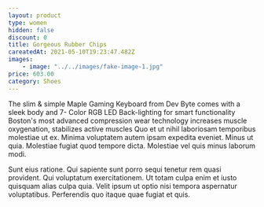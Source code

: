 ```yaml
---
layout: product
type: women
hidden: false
discount: 0
title: Gorgeous Rubber Chips
careatedAt: 2021-05-10T19:23:47.482Z
images:
    - image: "../../images/fake-image-1.jpg"
price: 603.00
category: Shoes
---
```

The slim & simple Maple Gaming Keyboard from Dev Byte comes with a sleek body and 7- Color RGB LED Back-lighting for smart functionality
Boston's most advanced compression wear technology increases muscle oxygenation, stabilizes active muscles
Quo et ut nihil laboriosam temporibus molestiae ut ex. Minima voluptatem autem ipsam expedita eveniet. Minus ut quia. Molestiae fugiat quod tempore dicta. Molestiae vel quis minus laborum modi.
 Sunt eius ratione. Qui sapiente sunt porro sequi tenetur rem quasi provident. Qui voluptatum exercitationem. Ut totam culpa enim et iusto quisquam alias culpa quia. Velit ipsum ut optio nisi tempora aspernatur voluptatibus. Perferendis quo itaque quae fugiat et quis.
